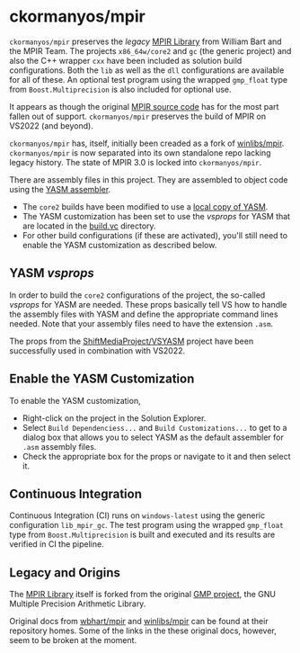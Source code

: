 ckormanyos/mpir
==================

`ckormanyos/mpir` preserves the _legacy_
[MPIR Library](https://en.wikipedia.org/wiki/MPIR_(mathematics_software))
from William Bart and the MPIR Team. The projects `x86_64w/core2`
and `gc` (the generic project) and also the C++ wrapper `cxx`
have been included as solution build configurations. Both the `lib`
as well as the `dll` configurations are available for all of these.
An optional test program using the wrapped `gmp_float` type
from `Boost.Multiprecision` is also included for optional use.

It appears as though the original [MPIR source code](https://github.com/wbhart/mpir)
has for the most part fallen out of support. `ckormanyos/mpir` preserves
the build of MPIR on VS2022 (and beyond).

`ckormanyos/mpir` has, itself, initially been creaded as a fork of
[winlibs/mpir](https://github.com/winlibs/mpir).
`ckormanyos/mpir` is now separated into its own standalone repo lacking legacy history.
The state of MPIR 3.0 is locked into `ckormanyos/mpir`.

There are assembly files in this project. They are assembled
to object code using the [YASM assembler](https://github.com/yasm/yasm).
  - The `core2` builds have been modified to use a [local copy of YASM](./build.vc/yasm/1.3.0).
  - The YASM customization has been set to use the _vsprops_ for YASM that are located in the [build.vc](./build.vc) directory.
  - For other build configurations (if these are activated), you'll still need to enable the YASM customization as described below.

## YASM _vsprops_

In order to build the `core2` configurations of the project,
the so-called _vsprops_ for YASM are needed.
These props basically tell VS how to handle the assembly
files with YASM and define the appropriate command lines needed.
Note that your assembly files need to have the extension `.asm`.

The props from the [ShiftMediaProject/VSYASM](https://github.com/ShiftMediaProject/VSYASM)
project have been successfully used in combination with VS2022.

## Enable the YASM Customization

To enable the YASM customization,
  - Right-click on the project in the Solution Explorer.
  - Select `Build Dependenciess...` and `Build Customizations...` to get to a dialog box that allows you to select YASM as the default assembler for `.asm` assembly files.
  - Check the appropriate box for the props or navigate to it and then select it.

## Continuous Integration

Continuous Integration (CI) runs on `windows-latest` using the
generic configuration `lib_mpir_gc`. The test program using
the wrapped `gmp_float` type from `Boost.Multiprecision`
is built and executed and its results are verified in CI the pipeline.

## Legacy and Origins

The [MPIR Library](https://en.wikipedia.org/wiki/MPIR_(mathematics_software))
itself is forked from the original
[GMP project](https://en.wikipedia.org/wiki/GNU_Multiple_Precision_Arithmetic_Library),
the GNU Multiple Precision Arithmetic Library.

Original docs from [wbhart/mpir](https://github.com/wbhart/mpir) and
[winlibs/mpir](https://github.com/winlibs/mpir) can be found at
their repository homes. Some of the links in the these original docs,
however, seem to be broken at the moment.
